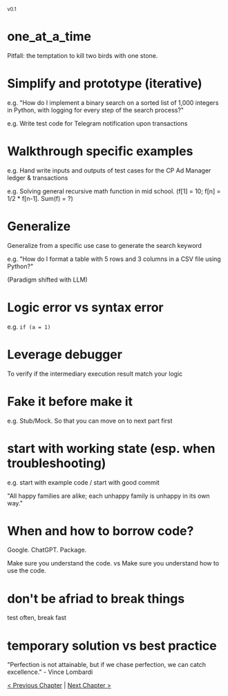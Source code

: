 <sub>v0.1</sub>

# one_at_a_time

Pitfall: the temptation to kill two birds with one stone.

# Simplify and prototype (iterative)

e.g. "How do I implement a binary search on a sorted list of 1,000 integers in Python, with logging for every step of the search process?"

e.g. Write test code for Telegram notification upon transactions

# Walkthrough specific examples

e.g. Hand write inputs and outputs of test cases for the CP Ad Manager ledger & transactions

e.g. Solving general recursive math function in mid school. (f[1] = 10; f[n] = 1/2 * f[n-1]. Sum(f) = ?)

# Generalize

Generalize from a specific use case to generate the search keyword

e.g. "How do I format a table with 5 rows and 3 columns in a CSV file using Python?"

(Paradigm shifted with LLM)

# Logic error vs syntax error

e.g. `if (a = 1)`

# Leverage debugger

To verify if the intermediary execution result match your logic

# Fake it before make it

e.g. Stub/Mock. So that you can move on to next part first

# start with working state (esp. when troubleshooting)

e.g. start with example code / start with good commit

"All happy families are alike; each unhappy family is unhappy in its own way."

# When and how to borrow code?

Google. ChatGPT. Package.

Make sure you understand the code. vs Make sure you understand how to use the code.

# don't be afriad to break things

test often, break fast

# temporary solution vs best practice

"Perfection is not attainable, but if we chase perfection, we can catch excellence." - Vince Lombardi

[< Previous Chapter](3_identify_problem.md) | [Next Chapter >](5_decompose.md)
